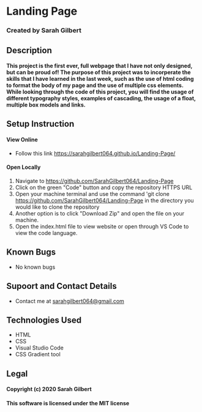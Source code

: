 # Landing Page

### Created by Sarah Gilbert

## Description

#### This project is the first ever, full webpage that I have not only designed, but can be proud of! The purpose of this project was to incorperate the skills that I have learned in the last week, such as the use of html coding to format the body of my page and the use of multiple css elements. While looking through the code of this project, you will find the usage of different typography styles, examples of cascading, the usage of a float, multiple box models and links.

## Setup Instruction
#### View Online
* Follow this link https://sarahgilbert064.github.io/Landing-Page/

#### Open Locally
1. Navigate to https://github.com/SarahGilbert064/Landing-Page
2. Click on the green "Code" button and copy the repository HTTPS URL
3. Open your machine terminal and use the command 'git clone https://github.com/SarahGilbert064/Landing-Page in the directory you would like to clone the repository
4. Another option is to click "Download Zip" and open the file on your machine.
5. Open the index.html file to view website or open through VS Code to view the code language.

## Known Bugs
* No known bugs

## Supoort and Contact Details
* Contact me at sarahgilbert064@gmail.com

## Technologies Used
* HTML
* CSS
* Visual Studio Code
* CSS Gradient tool

## Legal
#### Copyright (c) 2020 Sarah Gilbert
#### This software is licensed under the MIT license
